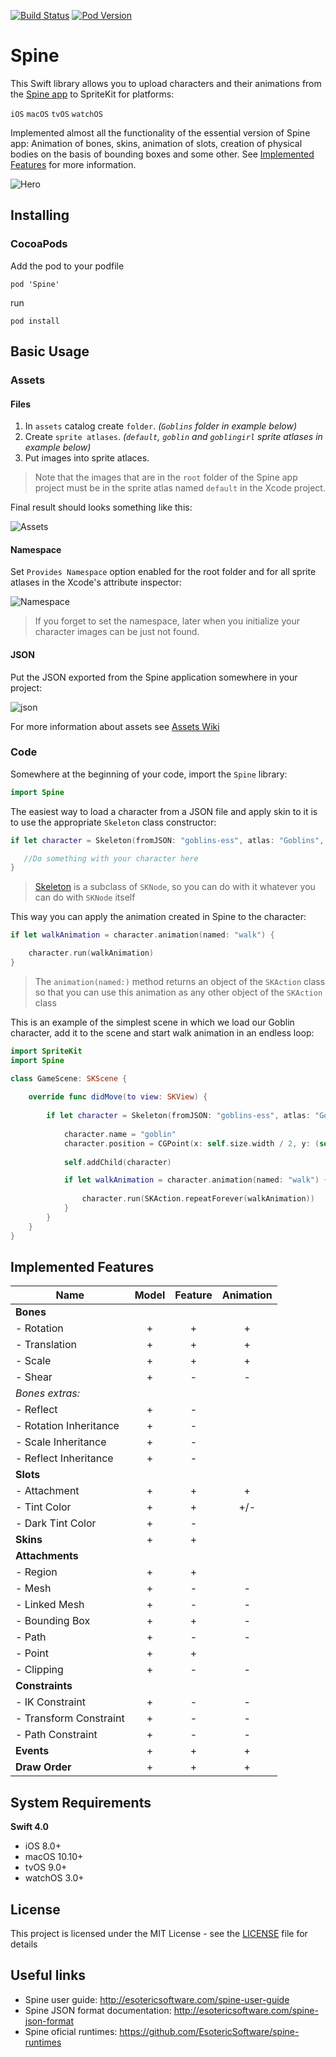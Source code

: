 [![Build Status](https://api.travis-ci.org/maxgribov/Spine.svg?branch=master)](https://api.travis-ci.org/maxgribov/Spine.svg?branch=master)
[![Pod Version](https://img.shields.io/cocoapods/v/Spine.svg?style=flat)](https://cocoapods.org/pods/Spine)

# Spine
This Swift library allows you to upload characters and their animations from the [Spine app](http://esotericsoftware.com) to SpriteKit for platforms:

`iOS` `macOS` `tvOS` `watchOS`

Implemented almost all the functionality of the essential version of Spine app:
Animation of bones, skins, animation of slots, creation of physical bodies on the basis of bounding boxes and some other. See [Implemented Features](#implemented-features) for more information.

![Hero](images/spine_readme_hero.png)

## Installing

### CocoaPods
Add the pod to your podfile
```
pod 'Spine'
```
run
```
pod install
```

## Basic Usage

### Assets

#### Files

1. In `assets` catalog create `folder`. *(`Goblins` folder in example below)*
2. Create `sprite atlases`. *(`default`, `goblin` and `goblingirl` sprite atlases in example below)*
3. Put images into sprite atlaces. 
>Note that the images that are in the `root` folder of the Spine app project must be in the sprite atlas named `default` in the Xcode project.

Final result should looks something like this:

![Assets](images/spine_readme_assets.png)

#### Namespace

Set `Provides Namespace` option enabled for the root folder and for all sprite atlases in the Xcode's attribute inspector:

![Namespace](images/spine_readme_assets_namespace.png)

>If you forget to set the namespace, later when you initialize your character images can be just not found.

#### JSON

Put the JSON exported from the Spine application somewhere in your project:

![json](images/spine_readme_assets_json.png)

For more information about assets see [Assets Wiki](https://github.com/maxgribov/Spine/wiki/Assets)

### Code

Somewhere at the beginning of your code, import the `Spine` library:

```swift
import Spine
```

The easiest way to load a character from a JSON file and apply skin to it is to use the appropriate `Skeleton` class constructor:

```swift
if let character = Skeleton(fromJSON: "goblins-ess", atlas: "Goblins", skin: "goblin") {

   //Do something with your character here
}
```
>[Skeleton](Spine/Skeleton.swift) is a subclass of `SKNode`, so you can do with it whatever you can do with `SKNode` itself

This way you can apply the animation created in Spine to the character:

```swift
if let walkAnimation = character.animation(named: "walk") {

    character.run(walkAnimation)
}
```
>The `animation(named:)` method returns an object of the `SKAction` class so that you can use this animation as any other object of the `SKAction` class

This is an example of the simplest scene in which we load our Goblin character, add it to the scene and start walk animation in an endless loop:
```swift
import SpriteKit
import Spine

class GameScene: SKScene {
    
    override func didMove(to view: SKView) {
        
        if let character = Skeleton(fromJSON: "goblins-ess", atlas: "Goblins", skin: "goblin"){
            
            character.name = "goblin"
            character.position = CGPoint(x: self.size.width / 2, y: (self.size.height / 2))
            
            self.addChild(character)

            if let walkAnimation = character.animation(named: "walk") {
                
                character.run(SKAction.repeatForever(walkAnimation))
            }
        }
    }
}
```

## Implemented Features

| Name | Model | Feature | Animation |
| --- | :---: | :---: | :---: |
| **Bones** |  |  |  |
| - Rotation | + | + | + |
| - Translation | + | + | + |
| - Scale | + | + | + |
| - Shear | + | - | - |
| *Bones extras:* |  |  |  |
| - Reflect | + | - | |
| - Rotation Inheritance | + | - | |
| - Scale Inheritance | + | - | |
| - Reflect Inheritance | + | - | |
| **Slots** |  |  |  |
| - Attachment | + | + | + |
| - Tint Color | + | + | +/- |
| - Dark Tint Color | + | - |  |
| **Skins** | + | + |  |
| **Attachments** |  |  |  |
| - Region | + | + |  |
| - Mesh | + | - | - |
| - Linked Mesh | + | - | - |
| - Bounding Box | + | + | - |
| - Path | + | - | - |
| - Point | + | + |  |
| - Clipping | + | - | - |
| **Constraints** |  |  |  |
| - IK Constraint | + | - | - |
| - Transform Constraint | + | - | - |
| - Path Constraint | + | - | - |
| **Events** | + | + | + |
| **Draw Order** | + | + | + |

## System Requirements

**Swift 4.0**
* iOS 8.0+
* macOS 10.10+
* tvOS 9.0+
* watchOS 3.0+

## License

This project is licensed under the MIT License - see the [LICENSE](LICENSE) file for details

## Useful links

* Spine user guide: http://esotericsoftware.com/spine-user-guide
* Spine JSON format documentation: http://esotericsoftware.com/spine-json-format
* Spine oficial runtimes: https://github.com/EsotericSoftware/spine-runtimes
